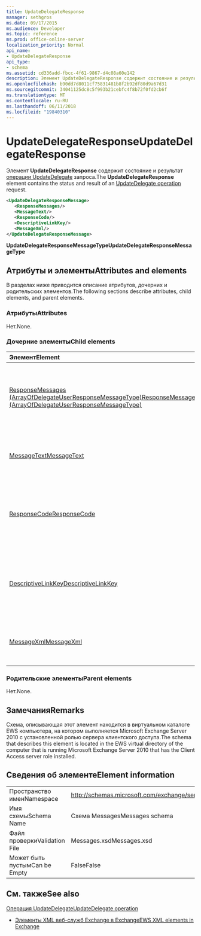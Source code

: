 ```yaml
---
title: UpdateDelegateResponse
manager: sethgros
ms.date: 09/17/2015
ms.audience: Developer
ms.topic: reference
ms.prod: office-online-server
localization_priority: Normal
api_name:
- UpdateDelegateResponse
api_type:
- schema
ms.assetid: cd336add-fbcc-4f61-9867-d4c08a60e142
description: Элемент UpdateDelegateResponse содержит состояние и результат операции запроса UpdateDelegate.
ms.openlocfilehash: b90dd7d8011cf75831481b8f2b92df80d9a67d31
ms.sourcegitcommit: 34041125dc8c5f993b21cebfc4f8b72f0fd2cb6f
ms.translationtype: MT
ms.contentlocale: ru-RU
ms.lasthandoff: 06/11/2018
ms.locfileid: "19840310"
---
```

# <a name="updatedelegateresponse"></a><span data-ttu-id="136ed-103">UpdateDelegateResponse</span><span class="sxs-lookup"><span data-stu-id="136ed-103">UpdateDelegateResponse</span></span>

<span data-ttu-id="136ed-104">Элемент **UpdateDelegateResponse** содержит состояние и результат [операции UpdateDelegate](updatedelegate-operation.md) запроса.</span><span class="sxs-lookup"><span data-stu-id="136ed-104">The **UpdateDelegateResponse** element contains the status and result of an [UpdateDelegate operation](updatedelegate-operation.md) request.</span></span> 
  
```xml
<UpdateDelegateResponseMessage>
   <ResponseMessages/>
   <MessageText/>
   <ResponseCode/>
   <DescriptiveLinkKey/>
   <MessageXml/>
</UpdateDelegateResponseMessage>
```

 <span data-ttu-id="136ed-105">**UpdateDelegateResponseMessageType**</span><span class="sxs-lookup"><span data-stu-id="136ed-105">**UpdateDelegateResponseMessageType**</span></span>
## <a name="attributes-and-elements"></a><span data-ttu-id="136ed-106">Атрибуты и элементы</span><span class="sxs-lookup"><span data-stu-id="136ed-106">Attributes and elements</span></span>

<span data-ttu-id="136ed-107">В разделах ниже приводится описание атрибутов, дочерних и родительских элементов.</span><span class="sxs-lookup"><span data-stu-id="136ed-107">The following sections describe attributes, child elements, and parent elements.</span></span>
  
### <a name="attributes"></a><span data-ttu-id="136ed-108">Атрибуты</span><span class="sxs-lookup"><span data-stu-id="136ed-108">Attributes</span></span>

<span data-ttu-id="136ed-109">Нет.</span><span class="sxs-lookup"><span data-stu-id="136ed-109">None.</span></span>
  
### <a name="child-elements"></a><span data-ttu-id="136ed-110">Дочерние элементы</span><span class="sxs-lookup"><span data-stu-id="136ed-110">Child elements</span></span>

|<span data-ttu-id="136ed-111">**Элемент**</span><span class="sxs-lookup"><span data-stu-id="136ed-111">**Element**</span></span>|<span data-ttu-id="136ed-112">**Описание**</span><span class="sxs-lookup"><span data-stu-id="136ed-112">**Description**</span></span>|
|:-----|:-----|
|[<span data-ttu-id="136ed-113">ResponseMessages (ArrayOfDelegateUserResponseMessageType)</span><span class="sxs-lookup"><span data-stu-id="136ed-113">ResponseMessages (ArrayOfDelegateUserResponseMessageType)</span></span>](responsemessages-arrayofdelegateuserresponsemessagetype.md) <br/> |<span data-ttu-id="136ed-114">Содержит сообщения ответа на запрос управления delegate веб-служб Exchange.</span><span class="sxs-lookup"><span data-stu-id="136ed-114">Contains the response messages for an Exchange Web Services delegate management request.</span></span>  <br/> |
|[<span data-ttu-id="136ed-115">MessageText</span><span class="sxs-lookup"><span data-stu-id="136ed-115">MessageText</span></span>](messagetext.md) <br/> |<span data-ttu-id="136ed-116">Предоставляет текстовое описание состояния ответа.</span><span class="sxs-lookup"><span data-stu-id="136ed-116">Provides a text description of the status of the response.</span></span>  <br/> |
|[<span data-ttu-id="136ed-117">ResponseCode</span><span class="sxs-lookup"><span data-stu-id="136ed-117">ResponseCode</span></span>](responsecode.md) <br/> |<span data-ttu-id="136ed-118">Содержит код ошибки, которая идентифицирует ошибку, с которым возникла запроса.</span><span class="sxs-lookup"><span data-stu-id="136ed-118">Provides an error code that identifies the specific error that the request encountered.</span></span>  <br/> |
|[<span data-ttu-id="136ed-119">DescriptiveLinkKey</span><span class="sxs-lookup"><span data-stu-id="136ed-119">DescriptiveLinkKey</span></span>](descriptivelinkkey.md) <br/> |<span data-ttu-id="136ed-120">В настоящее время неиспользуемых и зарезервирован для будущего использования.</span><span class="sxs-lookup"><span data-stu-id="136ed-120">Currently unused and is reserved for future use.</span></span> <span data-ttu-id="136ed-121">Он содержит значение 0.</span><span class="sxs-lookup"><span data-stu-id="136ed-121">It contains a value of 0.</span></span>  <br/> |
|[<span data-ttu-id="136ed-122">MessageXml</span><span class="sxs-lookup"><span data-stu-id="136ed-122">MessageXml</span></span>](messagexml.md) <br/> |<span data-ttu-id="136ed-123">Предоставляет дополнительные сведения об ошибке ответа.</span><span class="sxs-lookup"><span data-stu-id="136ed-123">Provides additional error response information.</span></span>  <br/> |
   
### <a name="parent-elements"></a><span data-ttu-id="136ed-124">Родительские элементы</span><span class="sxs-lookup"><span data-stu-id="136ed-124">Parent elements</span></span>

<span data-ttu-id="136ed-125">Нет.</span><span class="sxs-lookup"><span data-stu-id="136ed-125">None.</span></span>
  
## <a name="remarks"></a><span data-ttu-id="136ed-126">Замечания</span><span class="sxs-lookup"><span data-stu-id="136ed-126">Remarks</span></span>

<span data-ttu-id="136ed-127">Схема, описывающая этот элемент находится в виртуальном каталоге EWS компьютера, на котором выполняется Microsoft Exchange Server 2010 с установленной ролью сервера клиентского доступа.</span><span class="sxs-lookup"><span data-stu-id="136ed-127">The schema that describes this element is located in the EWS virtual directory of the computer that is running Microsoft Exchange Server 2010 that has the Client Access server role installed.</span></span>
  
## <a name="element-information"></a><span data-ttu-id="136ed-128">Сведения об элементе</span><span class="sxs-lookup"><span data-stu-id="136ed-128">Element information</span></span>

|||
|:-----|:-----|
|<span data-ttu-id="136ed-129">Пространство имен</span><span class="sxs-lookup"><span data-stu-id="136ed-129">Namespace</span></span>  <br/> |http://schemas.microsoft.com/exchange/services/2006/messages  <br/> |
|<span data-ttu-id="136ed-130">Имя схемы</span><span class="sxs-lookup"><span data-stu-id="136ed-130">Schema Name</span></span>  <br/> |<span data-ttu-id="136ed-131">Схема Messages</span><span class="sxs-lookup"><span data-stu-id="136ed-131">Messages schema</span></span>  <br/> |
|<span data-ttu-id="136ed-132">Файл проверки</span><span class="sxs-lookup"><span data-stu-id="136ed-132">Validation File</span></span>  <br/> |<span data-ttu-id="136ed-133">Messages.xsd</span><span class="sxs-lookup"><span data-stu-id="136ed-133">Messages.xsd</span></span>  <br/> |
|<span data-ttu-id="136ed-134">Может быть пустым</span><span class="sxs-lookup"><span data-stu-id="136ed-134">Can be Empty</span></span>  <br/> |<span data-ttu-id="136ed-135">False</span><span class="sxs-lookup"><span data-stu-id="136ed-135">False</span></span>  <br/> |
   
## <a name="see-also"></a><span data-ttu-id="136ed-136">См. также</span><span class="sxs-lookup"><span data-stu-id="136ed-136">See also</span></span>



[<span data-ttu-id="136ed-137">Операция UpdateDelegate</span><span class="sxs-lookup"><span data-stu-id="136ed-137">UpdateDelegate operation</span></span>](updatedelegate-operation.md)


- [<span data-ttu-id="136ed-138">Элементы XML веб-служб Exchange в Exchange</span><span class="sxs-lookup"><span data-stu-id="136ed-138">EWS XML elements in Exchange</span></span>](ews-xml-elements-in-exchange.md)

